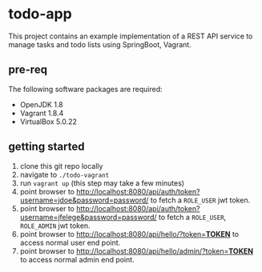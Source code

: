 # todo-app

This project contains an example implementation of a REST API service to manage tasks and todo lists using SpringBoot, Vagrant.

## pre-req

The following software packages are required:

* OpenJDK 1.8
* Vagrant 1.8.4
* VirtualBox 5.0.22

## getting started

1. clone this git repo locally
2. navigate to `./todo-vagrant`
3. run `vagrant up` (this step may take a few minutes)
4. point browser to [http://localhost:8080/api/auth/token?username=jdoe&password=password/](http://localhost:8080/api/auth/token?username=jdoe&password=password) to fetch a `ROLE_USER` jwt token.
5. point browser to [http://localhost:8080/api/auth/token?username=jfelege&password=password/](http://localhost:8080/api/auth/token?username=jfelege&password=password) to fetch a `ROLE_USER`, `ROLE_ADMIN` jwt token.
6. point browser to [http://localhost:8080/api/hello/?token=**TOKEN**](http://localhost:8080/api/hello/?token=**TOKEN**) to access normal user end point.
7. point browser to [http://localhost:8080/api/hello/admin/?token=**TOKEN**](http://localhost:8080/api/hello/admin/?token=**TOKEN**) to access normal admin end point.
